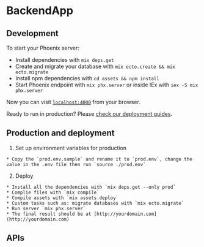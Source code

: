 # BackendApp

## Development

To start your Phoenix server:

  * Install dependencies with `mix deps.get`
  * Create and migrate your database with `mix ecto.create && mix ecto.migrate`
  * Install npm dependencies with `cd assets && npm install`
  * Start Phoenix endpoint with `mix phx.server` or inside IEx with `iex -S mix phx.server`

Now you can visit [`localhost:4000`](http://localhost:4000) from your browser.

Ready to run in production? Please [check our deployment guides](https://hexdocs.pm/phoenix/deployment.html).

## Production and deployment

  1. Set up environment variables for production

    * Copy the `prod.env.sample` and rename it to `prod.env`, change the value in the .env file then run `source ./prod.env`

  2. Deploy

    * Install all the dependencies with `mix deps.get --only prod`
    * Complie files with `mix compile`
    * Compile assets with `mix assets.deploy`
    * Custom tasks such as: migrate databases with `mix ecto.migrate`
    * Run server `mix phx.server`
    * The final result should be at [http://yourdomain.com](http://yourdomain.com)

## APIs

